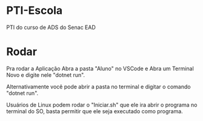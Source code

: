 # PTI-Escola
PTI do curso de ADS do Senac EAD

# Rodar
Pra rodar a Aplicação Abra a pasta "Aluno" no VSCode e Abra um Terminal Novo e digite nele "dotnet run".

Alternativamente você pode abrir a pasta no terminal e digitar o comando "dotnet run".

Usuários de Linux podem rodar o "Iniciar.sh" que ele ira abrir o programa no terminal do SO, basta permitir que ele seja executado como programa.
